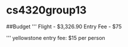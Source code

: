 # cs4320group13

##Budget
'''
	Flight 		-  $3,326.90
	Entry Fee	-  $75
	
'''
yellowstone entry fee: $15 per person
